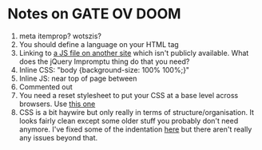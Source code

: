 # Notes on GATE OV DOOM

1. meta itemprop? wotszis?
2. You should define a language on your HTML tag
    <html lang="en">
3. Linking to [a JS file on another site](http://trentrichardson.com/Impromptu/jquery-impromptu.js) which isn't publicly available. What does the jQuery Impromptu thing do that you need?
4. Inline CSS: "body {background-size: 100% 100%;}"
5. Inline JS: near top of page between <script> and </script>
6. Commented out <audio> tag
7. You need a reset stylesheet to put your CSS at a base level across browsers. Use [this one](//cdnjs.cloudflare.com/ajax/libs/normalize/2.1.0/normalize.css)
7. CSS is a bit haywire but only really in terms of structure/organisation. It looks fairly clean except some older stuff you probably don't need anymore. I've fixed some of the indentation [here](http://uploads.chrisburnell.com/marks-super-fun.css) but there aren't really any issues beyond that.
